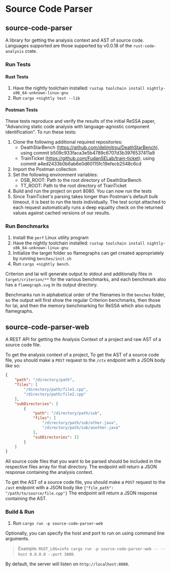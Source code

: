 # Source Code Parser

## source-code-parser
A library for getting the analysis context and AST of source code. Languages supported are those supported by v0.0.18 of the `rust-code-analysis` crate.

### Run Tests

#### Rust Tests
1. Have the nightly toolchain installed: `rustup toolchain install nightly-x86_64-unknown-linux-gnu`
2. Run `cargo +nightly test --lib`


#### Postman Tests

These tests reproduce and verify the results of the initial ReSSA paper, "Advancing static code analysis with language-agnostic component identification". To run these tests:
1. Clone the following additional required repositories:
	* DeathStarBench (https://github.com/delimitrou/DeathStarBench), using commit b509c933faca3e5b4789c6707d3b3976537411a9
    * TrainTicket (https://github.com/FudanSELab/train-ticket), using commit a4ed2433b0b6ab6e0d60115fc19efecb2548c6cd
1. Import the Postman collection
1. Set the following environment variables:
    * DSB_ROOT: Path to the root directory of DeathStarBench
    * TT_ROOT: Path to the root directory of TrainTicket
1. Build and run the project on port 8080. You can now run the tests
1. Since TrainTicket's parsing takes longer than Postman's default bulk timeout, it is best to run the tests individually. The test script attached to each request automatically runs a deep equality check on the returned values against cached versions of our results.


### Run Benchmarks
1. Install the `perf` Linux utility program
1. Have the nightly toolchain installed: `rustup toolchain install nightly-x86_64-unknown-linux-gnu`
1. Initialize the target folder so flamegraphs can get created appropriately by running `benches/init.sh`
1. Run `cargo +nightly bench`.

Criterion and Iai will generate output to stdout and additionally files in `target/criterion/**` for the various benchmarks, and each benchmark also has a `flamegraph.svg` in its output directory.

Benchmarks run in alphabetical order of the filenames in the `benches` folder, so the output will first show the regular Criterion benchmarks, then those for Iai, and then the memory benchmarking for ReSSA which also outputs flamegraphs.

## source-code-parser-web
A REST API for getting the Analysis Context of a project and raw AST of a source code file.

To get the analysis context of a project, To get the AST of a source code file, you should make a `POST` request to the `/ctx` endpoint with a JSON body like so:
```json
{
    "path": "/directory/path",
    "files": [
        "/directory/path/file1.cpp",
        "/directory/path/file2.cpp"
    ],
    "subDirectories": [
        {
            "path": "/directory/path/sub",
            "files": [
                "/directory/path/sub/other.java",
                "/directory/path/sub/another.java"
            ],
            "subDirectories": []
        }
    ]
}
```
All source code files that you want to be parsed should be included in the respective files array for that directory. The endpoint will return a JSON response containing the analysis context.

To get the AST of a source code file, you should make a `POST` request to the `/ast` endpoint with a JSON body like `{"file_path": "/path/to/source/file.cpp"}` The endpoint will return a JSON response containing the AST.

### Build & Run
1. Run `cargo run -p source-code-parser-web`

Optionally, you can specify the host and port to run on using command line arguments.    
>Example: `RUST_LOG=info cargo run -p source-code-parser-web -- --host 0.0.0.0 --port 3000`.     
 
By default, the server will listen on `http://localhost:8080`.